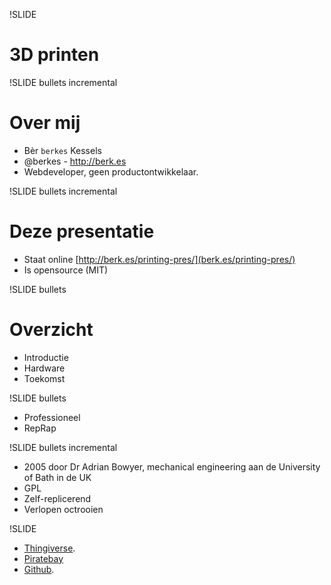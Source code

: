 !SLIDE

# 3D printen

!SLIDE bullets incremental
# Over mij

* Bèr `berkes` Kessels
* @berkes - http://berk.es
* Webdeveloper, geen productontwikkelaar.

!SLIDE bullets incremental
# Deze presentatie

* Staat online [http://berk.es/printing-pres/](berk.es/printing-pres/)
* Is opensource (MIT)

!SLIDE bullets
# Overzicht

* Introductie
* Hardware
* Toekomst

!SLIDE bullets

* Professioneel
* RepRap

!SLIDE bullets incremental

* 2005 door Dr Adrian Bowyer, mechanical engineering aan de University of Bath in de UK
* GPL
* Zelf-replicerend
* Verlopen octrooien

!SLIDE 

* [Thingiverse](http://www.thingiverse.com/).
* [Piratebay](http://www.fucktimkuik.org/)
* [Github](https://github.com/search?q=extension%3Astl&type=Code&s=indexed).
